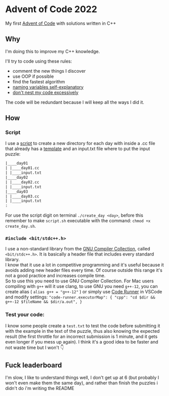 # Advent of Code 2022
My first [Advent of Code](https://adventofcode.com/2022) with solutions written in C++

## Why
I'm doing this to improve my C++ knowledge.

I'll try to code using these rules:
- comment the new things I discover
- use OOP if possible
- find the fastest algorithm
- [naming variables self-explanatory](https://youtu.be/-J3wNP6u5YU)
- [don't nest my code excessively](https://youtu.be/CFRhGnuXG-4)

The code will be redundant because I will keep all the ways I did it.

## How
### Script
I use a [script](/create_day.sh) to create a new directory for each day with inside a .cc file that already has a [template](/template.cc) and an input.txt file where to put the input puzzle:
```txt
|____day01
| |____day01.cc
| |____input.txt
|____day02
| |____day02.cc
| |____input.txt
|____day03
| |____day03.cc
| |____input.txt
:
```
For use the script digit on terminal `./create_day <day>`, before this remember to make `script.sh` executable with the command: `chmod +x create_day.sh`.

### `#include <bit/stdc++.h>`
I use a non-standard library from the [GNU Compiler Collection](https://gcc.gnu.org/), called `<bit/stdc++.h>`. It is basically a header file that includes every standard library.<br>
I know that it use a lot in competitive programming and it's useful because it avoids adding new header files every time. Of course outside this range it's not a good practice and increases compile time.<br>
So to use this you need to use GNU Compiler Collection. For Mac users compiling with `g++` will it use clang, to use GNU you need `g++-12`, you can create alias ( `alias g++ = "g++-12"` ) or simply use [Code Runner](https://marketplace.visualstudio.com/items?itemName=formulahendry.code-runner) in VSCode and modify settings: `"code-runner.executorMap": { "cpp": "cd $dir && g++-12 $fileName && $dir/a.out", }`

### Test your code: 
I know some people create a `test.txt` to test the code before submitting it with the example in the text of the puzzle, thus also knowing the expected result (the first throttle for an incorrect submission is 1 minute, and it gets even longer if you mess up again). I think it's a good idea to be faster and not waste time but I won't :point_down:

## Fuck leaderboard
I'm slow, I like to understand things well, I don't get up at 6 (but probably I won't even make them the same day), and rather than finish the puzzles i didn't do i'm writing the README
